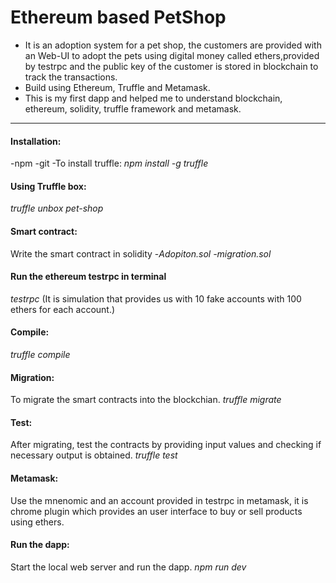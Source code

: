 # Ethereum based PetShop

* It is an adoption system for a pet shop, the customers are provided with an Web-UI to adopt the pets using digital money called ethers,provided by testrpc and the public key of the customer is stored in blockchain to track the transactions.
* Build using Ethereum, Truffle and Metamask.
* This is my first dapp and helped me to understand blockchain, ethereum, solidity, truffle framework and metamask.
______________________

#### Installation:

-npm
-git
-To install truffle:
*npm install -g truffle*

#### Using Truffle box:
*truffle unbox pet-shop*

#### Smart contract:
Write the smart contract in solidity
-*Adopiton.sol
-migration.sol*

#### Run the ethereum testrpc in terminal
*testrpc*
(It is simulation that provides us with 10 fake accounts with 100 ethers for each account.)

#### Compile:
*truffle compile*

#### Migration:
To migrate the smart contracts into the blockchian.
*truffle migrate*

#### Test:
After migrating, test the contracts by providing input values and checking if necessary output is obtained.
*truffle test*

#### Metamask:
Use the mnenomic and an account provided in testrpc in metamask, it is chrome plugin which provides an user interface to buy or sell products using ethers.

#### Run the dapp:
Start the local web server and run the dapp.
*npm run dev*






